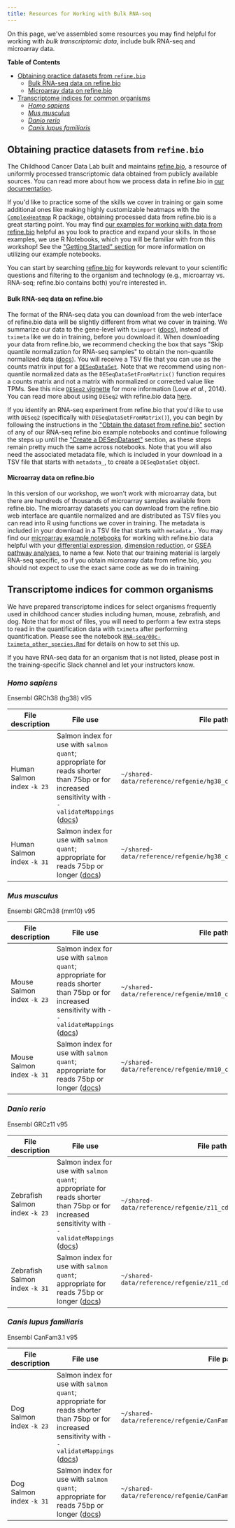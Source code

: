 ```yaml
---
title: Resources for Working with Bulk RNA-seq
---
```


On this page, we've assembled some resources you may find helpful for working with _bulk transcriptomic data_, include bulk RNA-seq and microarray data.

<!-- START doctoc generated TOC please keep comment here to allow auto update -->
<!-- DON'T EDIT THIS SECTION, INSTEAD RE-RUN doctoc TO UPDATE -->
**Table of Contents**

- [Obtaining practice datasets from `refine.bio`](#obtaining-practice-datasets-from-refinebio)
    - [Bulk RNA-seq data on refine.bio](#bulk-rna-seq-data-on-refinebio)
    - [Microarray data on refine.bio](#microarray-data-on-refinebio)
- [Transcriptome indices for common organisms](#transcriptome-indices-for-common-organisms)
  - [_Homo sapiens_](#_homo-sapiens_)
  - [_Mus musculus_](#_mus-musculus_)
  - [_Danio rerio_](#_danio-rerio_)
  - [_Canis lupus familiaris_](#_canis-lupus-familiaris_)

<!-- END doctoc generated TOC please keep comment here to allow auto update -->

## Obtaining practice datasets from `refine.bio`

The Childhood Cancer Data Lab built and maintains [refine.bio](https://www.refine.bio/), a resource of uniformly processed transcriptomic data obtained from publicly available sources.
You can read more about how we process data in refine.bio in [our documentation](http://docs.refine.bio/en/latest/index.html).

If you'd like to practice some of the skills we cover in training or gain some additional ones like making highly customizable heatmaps with the [`ComplexHeatmap`](https://bioconductor.org/packages/release/bioc/html/ComplexHeatmap.html) R package, obtaining processed data from refine.bio is a great starting point.
You may find [our examples for working with data from refine.bio](https://github.com/AlexsLemonade/refinebio-examples) helpful as you look to practice and expand your skills.
In those examples, we use R Notebooks, which you will be familiar with from this workshop!
See the ["Getting Started" section](https://alexslemonade.github.io/refinebio-examples/01-getting-started/getting-started.html) for more information on utilizing our example notebooks.

You can start by searching [refine.bio](https://www.refine.bio/) for keywords relevant to your scientific questions and filtering to the organism and technology (e.g., microarray vs. RNA-seq; refine.bio contains both) you're interested in.

#### Bulk RNA-seq data on refine.bio

The format of the RNA-seq data you can download from the web interface of refine.bio data will be slightly different from what we cover in training.
We summarize our data to the gene-level with `tximport` ([docs](http://docs.refine.bio/en/latest/main_text.html#tximport)), instead of `tximeta` like we do in training, before you download it.
When downloading your data from refine.bio, we recommend checking the box that says "Skip quantile normalization for RNA-seq samples" to obtain the non-quantile normalized data ([docs](http://docs.refine.bio/en/latest/main_text.html#skipping-quantile-normalization-for-rna-seq-experiments)).
You will receive a TSV file that you can use as the counts matrix input for a [`DESeqDataSet`](https://www.rdocumentation.org/packages/DESeq2/versions/1.12.3/topics/DESeqDataSet-class).
Note that we recommend using non-quantile normalized data as the `DESeqDataSetFromMatrix()` function requires a counts matrix and not a matrix with normalized or corrected value like TPMs.
See this nice [`DESeq2` vignette](https://bioconductor.org/packages/release/bioc/vignettes/DESeq2/inst/doc/DESeq2.html#count-matrix-input) for more information (Love *et al.*, 2014).
You can read more about using `DESeq2` with refine.bio data [here](https://alexslemonade.github.io/refinebio-examples/03-rnaseq/00-intro-to-rnaseq.html#about-deseq2).

If you identify an RNA-seq experiment from refine.bio that you'd like to use with `DESeq2` (specifically with `DESeqDataSetFromMatrix()`), you can begin by following the instructions in the ["Obtain the dataset from refine.bio"](https://alexslemonade.github.io/refinebio-examples/03-rnaseq/clustering_rnaseq_01_heatmap.html#23_Obtain_the_dataset_from_refinebio) section of any of our RNA-seq refine.bio example notebooks and continue following the steps up until the ["Create a DESeqDataset"](https://alexslemonade.github.io/refinebio-examples/03-rnaseq/clustering_rnaseq_01_heatmap.html#44_Create_a_DESeqDataset) section, as these steps remain pretty much the same across notebooks. Note that you will also need the associated metadata file, which is included in your download in a TSV file that starts with `metadata_`, to create a `DESeqDataSet` object.

#### Microarray data on refine.bio

In this version of our workshop, we won't work with microarray data, but there are hundreds of thousands of microarray samples available from refine.bio.
The microarray datasets you can download from the refine.bio web interface are quantile normalized and are distributed as TSV files you can read into R using functions we cover in training.
The metadata is included in your download in a TSV file that starts with `metadata_`.
You may find our [microarray example notebooks](https://alexslemonade.github.io/refinebio-examples/02-microarray/00-intro-to-microarray.html) for working with refine.bio data helpful with your [differential expression](https://alexslemonade.github.io/refinebio-examples/02-microarray/differential-expression_microarray_01_2-groups.html), [dimension reduction](https://alexslemonade.github.io/refinebio-examples/02-microarray/dimension-reduction_microarray_01_pca.html), or [GSEA pathway analyses](https://alexslemonade.github.io/refinebio-examples/02-microarray/pathway-analysis_microarray_02_gsea.html), to name a few.
Note that our training material is largely RNA-seq specific, so if you obtain microarray data from refine.bio, you should not expect to use the exact same code as we do in training.

## Transcriptome indices for common organisms

We have prepared transcriptome indices for select organisms frequently used in childhood cancer studies including human, mouse, zebrafish, and dog.
Note that for most of files, you will need to perform a few extra steps to read in the quantification data with `tximeta` after performing quantification.
Please see the notebook [`RNA-seq/00c-tximeta_other_species.Rmd`](https://github.com/AlexsLemonade/training-modules/blob/master/RNA-seq/00c-tximeta_other_species.Rmd) for details on how to set this up.

If you have RNA-seq data for an organism that is not listed, please post in the training-specific Slack channel and let your instructors know.

### _Homo sapiens_

Ensembl GRCh38 (hg38) v95

| File description | File use | File path |
|------------------|----------|-----------|
| Human Salmon index `-k 23` | Salmon index for use with `salmon quant`; appropriate for reads shorter than 75bp or for increased sensitivity with `--validateMappings` ([docs](https://salmon.readthedocs.io/en/latest/salmon.html#preparing-transcriptome-indices-mapping-based-mode)) | `~/shared-data/reference/refgenie/hg38_cdna/salmon_index/short` |
| Human Salmon index `-k 31` | Salmon index for use with `salmon quant`; appropriate for reads 75bp or longer ([docs](https://salmon.readthedocs.io/en/latest/salmon.html#preparing-transcriptome-indices-mapping-based-mode)) | `~/shared-data/reference/refgenie/hg38_cdna/salmon_index/long` |



### _Mus musculus_

Ensembl GRCm38 (mm10) v95

| File description | File use | File path |
|------------------|----------|-----------|
| Mouse Salmon index `-k 23` | Salmon index for use with `salmon quant`; appropriate for reads shorter than 75bp or for increased sensitivity with `--validateMappings` ([docs](https://salmon.readthedocs.io/en/latest/salmon.html#preparing-transcriptome-indices-mapping-based-mode)) | `~/shared-data/reference/refgenie/mm10_cdna/salmon_index/short` |
| Mouse Salmon index `-k 31` | Salmon index for use with `salmon quant`; appropriate for reads 75bp or longer ([docs](https://salmon.readthedocs.io/en/latest/salmon.html#preparing-transcriptome-indices-mapping-based-mode)) | `~/shared-data/reference/refgenie/mm10_cdna/salmon_index/long` |

### _Danio rerio_

Ensembl GRCz11 v95

| File description | File use | File path |
|------------------|----------|-----------|
| Zebrafish Salmon index `-k 23` | Salmon index for use with `salmon quant`; appropriate for reads shorter than 75bp or for increased sensitivity with `--validateMappings` ([docs](https://salmon.readthedocs.io/en/latest/salmon.html#preparing-transcriptome-indices-mapping-based-mode)) | `~/shared-data/reference/refgenie/z11_cdna/salmon_index/short` |
| Zebrafish Salmon index `-k 31` | Salmon index for use with `salmon quant`; appropriate for reads 75bp or longer ([docs](https://salmon.readthedocs.io/en/latest/salmon.html#preparing-transcriptome-indices-mapping-based-mode)) | `~/shared-data/reference/refgenie/z11_cdna/salmon_index/long` |

### _Canis lupus familiaris_

Ensembl CanFam3.1 v95

| File description | File use | File path |
|------------------|----------|-----------|
| Dog Salmon index `-k 23` | Salmon index for use with `salmon quant`; appropriate for reads shorter than 75bp or for increased sensitivity with `--validateMappings` ([docs](https://salmon.readthedocs.io/en/latest/salmon.html#preparing-transcriptome-indices-mapping-based-mode)) | `~/shared-data/reference/refgenie/CanFam3p1_cdna/salmon_index/short` |
| Dog Salmon index `-k 31` | Salmon index for use with `salmon quant`; appropriate for reads 75bp or longer ([docs](https://salmon.readthedocs.io/en/latest/salmon.html#preparing-transcriptome-indices-mapping-based-mode)) | `~/shared-data/reference/refgenie/CanFam3p1_cdna/salmon_index/long` |
